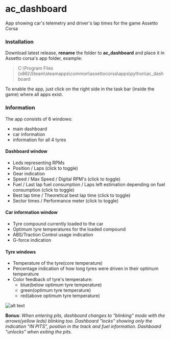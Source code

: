 # ac_dashboard

App showing car's telemetry and driver's lap times for the game Assetto Corsa

### Installation
Download latest release, **rename** the folder to **ac_dashboard** and place it in Assetto corsa's app folder, example:

>C:\Program Files (x86)\Steam\steamapps\common\assettocorsa\apps\python\ac_dashboard

To enable the app, just click on the right side in the task bar (inside the game)  where all apps exist.

### Information
The app consists of 6 windows:
- main dashboard
- car information
- information for all 4 tyres

#### Dashboard window

- Leds representing RPMs
- Position / Laps (click to toggle)
- Gear indication
- Speed / Max Speed / Digital RPM's (click to toggle)
- Fuel / Last lap fuel consumption / Laps left estimation depending on fuel consumption (click to toggle)
- Best lap time / Theoretical best lap time (click to toggle)
- Sector times / Performance meter (click to toggle)

#### Car information window

- Tyre compound currently loaded to the car
- Optimum tyre temperatures for the loaded compound
- ABS/Traction Control usage indication
- G-force indication

#### Tyre windows

- Temperature of the tyre(core temperature)
- Percentage indication of how long tyres were driven in their optimum temperature
- Color feedback of tyre's temperature:
  - blue(below optimum tyre temperature)
  - green(optimum tyre temperature)
  - red(above optimum tyre temperature)

![alt text](https://github.com/ev-agelos/ac_dashboard/blob/master/Images/ingame_screenshot.jpg "Application inside the game")

**Bonus**: *When entering pits, dashboard changes to "blinking" mode with the arrows(yellow leds) blinking too. Dashboard "locks" showing only the indication "IN PITS", position in the track and fuel information. Dashboard "unlocks" when exiting the pits.*
